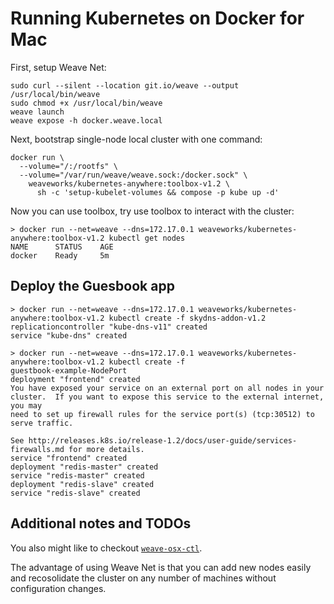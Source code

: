 # Running Kubernetes on Docker for Mac

First, setup Weave Net:
```
sudo curl --silent --location git.io/weave --output /usr/local/bin/weave
sudo chmod +x /usr/local/bin/weave
weave launch
weave expose -h docker.weave.local
```

Next, bootstrap single-node local cluster with one command:
```
docker run \
  --volume="/:/rootfs" \
  --volume="/var/run/weave/weave.sock:/docker.sock" \
    weaveworks/kubernetes-anywhere:toolbox-v1.2 \
      sh -c 'setup-kubelet-volumes && compose -p kube up -d'
```

Now you can use toolbox, try use toolbox to interact with the cluster:
```
> docker run --net=weave --dns=172.17.0.1 weaveworks/kubernetes-anywhere:toolbox-v1.2 kubectl get nodes
NAME      STATUS    AGE
docker    Ready     5m
```

## Deploy the Guesbook app
```
> docker run --net=weave --dns=172.17.0.1 weaveworks/kubernetes-anywhere:toolbox-v1.2 kubectl create -f skydns-addon-v1.2
replicationcontroller "kube-dns-v11" created
service "kube-dns" created
```
```
> docker run --net=weave --dns=172.17.0.1 weaveworks/kubernetes-anywhere:toolbox-v1.2 kubectl create -f
guestbook-example-NodePort
deployment "frontend" created
You have exposed your service on an external port on all nodes in your
cluster.  If you want to expose this service to the external internet, you may
need to set up firewall rules for the service port(s) (tcp:30512) to serve traffic.

See http://releases.k8s.io/release-1.2/docs/user-guide/services-firewalls.md for more details.
service "frontend" created
deployment "redis-master" created
service "redis-master" created
deployment "redis-slave" created
service "redis-slave" created
```

## Additional notes and TODOs

You also might like to checkout [`weave-osx-ctl`](https://github.com/pidster/weave-osx-ctl/).

The advantage of using Weave Net is that you can add new nodes easily and recosolidate the cluster on any number of
machines without configuration changes.
